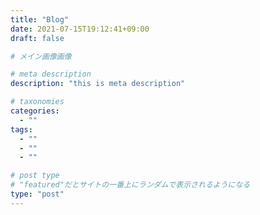 ```yaml
---
title: "Blog"
date: 2021-07-15T19:12:41+09:00
draft: false

# メイン画像画像

# meta description
description: "this is meta description"

# taxonomies
categories:
  - ""
tags:
  - ""
  - ""
  - ""

# post type
# "featured"だとサイトの一番上にランダムで表示されるようになる
type: "post"
---
```

